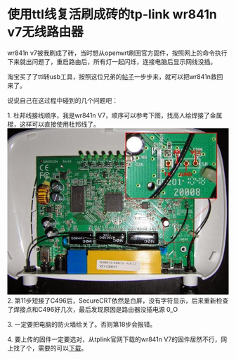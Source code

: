 # 使用ttl线复活刷成砖的tp-link wr841n v7无线路由器


wr841n v7被我刷成了砖，当时想从openwrt刷回官方固件，按照网上的命令执行下来就出问题了，重启路由后，所有灯一起闪烁，连接电脑后显示网线没插。

淘宝买了了ttl转usb工具，按照这位兄弟的[帖子](http://zmt.me/post/72.html)一步步来，就可以把wr841n救回来了。

说说自己在这过程中碰到的几个问题吧：

1\. 杜邦线接线顺序，我是wr841n V7，顺序可以参考下图，找高人给焊接了金属棍，这样可以直接使用杜邦线了。 [![](images/wr841nV7.jpg)](https://lijie.org/wp-content/uploads/2013/08/wr841nV7.jpg) 2. 第11步短接了C496后，SecureCRT依然是白屏，没有字符显示，后来重新检查了焊接点和C496好几次，最后发现原因是路由器没插电源 0\_O

3\. 一定要把电脑的防火墙给关了。否则第18步会报错。

4\. 要上传的固件一定要选对，从tplink官网下载的wr841n V7的固件居然不行，网上找了个，需要的可以[下载](https://docs.google.com/file/d/0BxoNo8JWLhQvbkR4Uk1MT3RGeW8/edit)。


